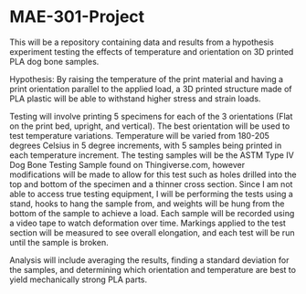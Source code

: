 # MAE-301-Project
This will be a repository containing data and results from a hypothesis experiment testing the effects of temperature and orientation on 3D printed PLA dog bone samples.

Hypothesis: By raising the temperature of the print material and having a print orientation parallel to the applied load, a 3D printed structure made of PLA plastic will be able to withstand higher stress and strain loads.

Testing will involve printing 5 specimens for each of the 3 orientations (Flat on the print bed, upright, and vertical). The best orientation will be used to test temperature variations. Temperature will be varied from 180-205 degrees Celsius in 5 degree increments, with 5 samples being printed in each temperature increment. The testing samples will be the ASTM Type IV Dog Bone Testing Sample found on Thingiverse.com, however modifications will be made to allow for this test such as holes drilled into the top and bottom of the specimen and a thinner cross section. Since I am not able to access true testing equipment, I will be performing the tests using a stand, hooks to hang the sample from, and weights will be hung from the bottom of the sample to achieve a load. Each sample will be recorded using a video tape to watch deformation over time. Markings applied to the test section will be measured to see overall elongation, and each test will be run until the sample is broken.

Analysis will include averaging the results, finding a standard deviation for the samples, and determining which orientation and temperature are best to yield mechanically strong PLA parts.

